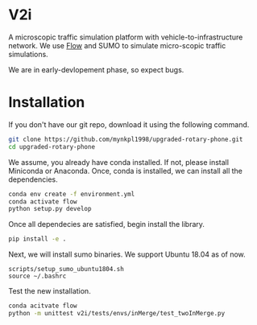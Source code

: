 # V2i

A microscopic traffic simulation platform with vehicle-to-infrastructure network. We use [Flow](https://github.com/flow-project/flow) and SUMO to simulate micro-scopic traffic simulations.

We are in early-devlopement phase, so expect bugs.

# Installation

If you don't have our git repo, download it using the following command.
```bash
git clone https://github.com/mynkpl1998/upgraded-rotary-phone.git
cd upgraded-rotary-phone
```


We assume, you already have conda installed. If not, please install Miniconda or Anaconda. Once, conda is installed, we can install all the dependencies.

```bash
conda env create -f environment.yml
conda activate flow
python setup.py develop
```

Once all dependecies are satisfied, begin install the library.
```bash
pip install -e .
```

Next, we will install sumo binaries. We support Ubuntu 18.04 as of now.

```
scripts/setup_sumo_ubuntu1804.sh
source ~/.bashrc
```

Test the new installation.
```bash
conda acitvate flow
python -m unittest v2i/tests/envs/inMerge/test_twoInMerge.py
```

